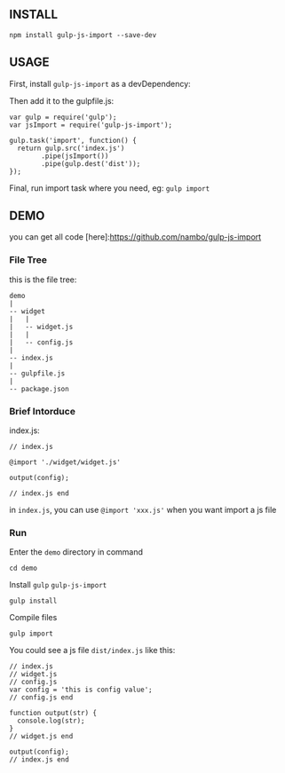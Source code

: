 ## INSTALL

```
npm install gulp-js-import --save-dev
```
## USAGE

First, install `gulp-js-import` as a devDependency:

Then add it to the gulpfile.js:


```
var gulp = require('gulp');
var jsImport = require('gulp-js-import');

gulp.task('import', function() {
  return gulp.src('index.js')
        .pipe(jsImport())
        .pipe(gulp.dest('dist'));
});
```

Final, run import task where you need, eg: `gulp import`
## DEMO

you can get all code [here]:https://github.com/nambo/gulp-js-import

### File Tree

this is the file tree:

```
demo
|
-- widget
|   |
|   -- widget.js
|   |
|   -- config.js
|   
-- index.js
|   
-- gulpfile.js
|   
-- package.json
```
### Brief Intorduce
index.js:


```
// index.js

@import './widget/widget.js'

output(config);

// index.js end
```

in `index.js`, you can use `@import 'xxx.js'` when you want import a js file

### Run

Enter the `demo` directory in command

```
cd demo
```
Install `gulp` `gulp-js-import` 

```
gulp install
```
Compile files

```
gulp import
```
You could see a js file `dist/index.js` like this:

```
// index.js
// widget.js
// config.js
var config = 'this is config value';
// config.js end

function output(str) {
  console.log(str);
}
// widget.js end

output(config);
// index.js end
```
